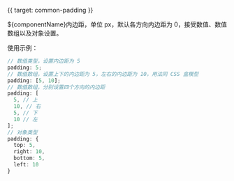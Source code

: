 {{ target: common-padding }}

${componentName}内边距，单位 px，默认各方向内边距为 0，接受数值、数值数组以及对象设置。

使用示例：

```ts
// 数值类型，设置内边距为 5
padding: 5;
// 数值数组，设置上下的内边距为 5，左右的内边距为 10，用法同 CSS 盒模型
padding: [5, 10];
// 数值数组，分别设置四个方向的内边距
padding: [
  5, // 上
  10, // 右
  5, // 下
  10 // 左
];
// 对象类型
padding: {
  top: 5,
  right: 10,
  bottom: 5,
  left: 10
}
```
